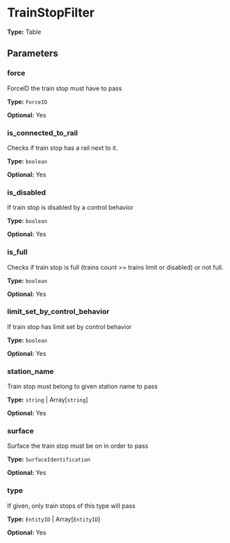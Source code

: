 # TrainStopFilter

**Type:** Table

## Parameters

### force

ForceID the train stop must have to pass

**Type:** `ForceID`

**Optional:** Yes

### is_connected_to_rail

Checks if train stop has a rail next to it.

**Type:** `boolean`

**Optional:** Yes

### is_disabled

If train stop is disabled by a control behavior

**Type:** `boolean`

**Optional:** Yes

### is_full

Checks if train stop is full (trains count >= trains limit or disabled) or not full.

**Type:** `boolean`

**Optional:** Yes

### limit_set_by_control_behavior

If train stop has limit set by control behavior

**Type:** `boolean`

**Optional:** Yes

### station_name

Train stop must belong to given station name to pass

**Type:** `string` | Array[`string`]

**Optional:** Yes

### surface

Surface the train stop must be on in order to pass

**Type:** `SurfaceIdentification`

**Optional:** Yes

### type

If given, only train stops of this type will pass

**Type:** `EntityID` | Array[`EntityID`]

**Optional:** Yes

